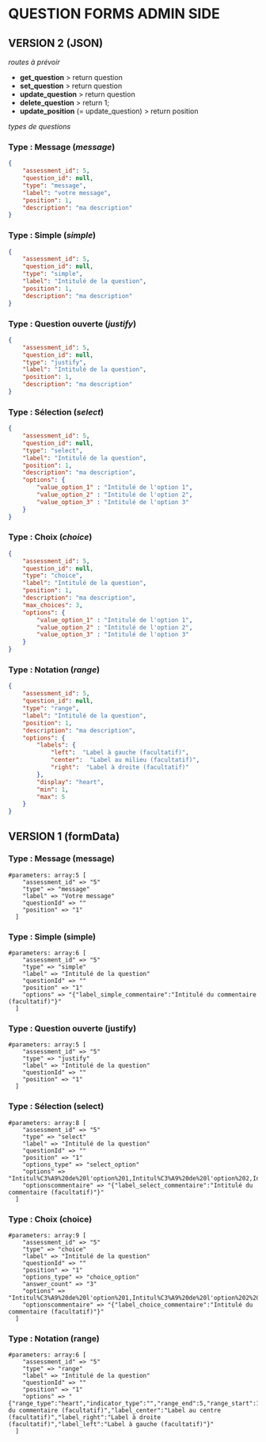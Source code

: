 # QUESTION FORMS ADMIN SIDE
## VERSION 2 (JSON)
_routes à prévoir_

- __get_question__ > return question
- __set_question__ > return question
- __update_question__ > return question
- __delete_question__ > return 1;
- __update_position__ (= update_question) > return position

_types de questions_
### Type : Message (_message_)

```json
{   
    "assessment_id": 5,  
    "question_id": null, 
    "type": "message",  
    "label": "votre message",
    "position": 1,
    "description": "ma description"
}
```

### Type : Simple (_simple_)

```json
{
    "assessment_id": 5,    
    "question_id": null, 
    "type": "simple",
    "label": "Intitulé de la question",
    "position": 1,
    "description": "ma description"
}
```

### Type : Question ouverte (_justify_)

```json
{
    "assessment_id": 5,    
    "question_id": null, 
    "type": "justify",
    "label": "Intitulé de la question",
    "position": 1,
    "description": "ma description"
}
```

### Type : Sélection (_select_)

```json
{
    "assessment_id": 5,
    "question_id": null,    
    "type": "select",
    "label": "Intitulé de la question",
    "position": 1,
    "description": "ma description",
    "options": {
        "value_option_1" : "Intitulé de l'option 1",
        "value_option_2" : "Intitulé de l'option 2",
        "value_option_3" : "Intitulé de l'option 3"
    }
}
```

### Type : Choix (_choice_)

```json
{
    "assessment_id": 5,    
    "question_id": null, 
    "type": "choice",
    "label": "Intitulé de la question",
    "position": 1,
    "description": "ma description",
    "max_choices": 3,
    "options": {
        "value_option_1" : "Intitulé de l'option 1",
        "value_option_2" : "Intitulé de l'option 2",
        "value_option_3" : "Intitulé de l'option 3"
    }
}
```

### Type : Notation (_range_)

```json
{
    "assessment_id": 5,    
    "question_id": null, 
    "type": "range",
    "label": "Intitulé de la question",
    "position": 1,
    "description": "ma description",
    "options": {
        "labels": {
            "left":  "Label à gauche (facultatif)",
            "center":  "Label au milieu (facultatif)",
            "right":  "Label à droite (facultatif)"
        },
        "display": "heart",
        "min": 1,
        "max": 5
    }
}
```
## VERSION 1 (formData)
### Type : Message (message)

```
#parameters: array:5 [
    "assessment_id" => "5"
    "type" => "message"
    "label" => "Votre message"
    "questionId" => ""
    "position" => "1"
  ]
```

### Type : Simple (simple)

```
#parameters: array:6 [
    "assessment_id" => "5"
    "type" => "simple"
    "label" => "Intitulé de la question"
    "questionId" => ""
    "position" => "1"
    "options" => "{"label_simple_commentaire":"Intitulé du commentaire (facultatif)"}"
  ]
```

### Type : Question ouverte (justify)

```
#parameters: array:5 [
    "assessment_id" => "5"
    "type" => "justify"
    "label" => "Intitulé de la question"
    "questionId" => ""
    "position" => "1"
  ]
```

### Type : Sélection (select)

```
#parameters: array:8 [
    "assessment_id" => "5"
    "type" => "select"
    "label" => "Intitulé de la question"
    "questionId" => ""
    "position" => "1"
    "options_type" => "select_option"
    "options" => "Intitul%C3%A9%20de%20l'option%201,Intitul%C3%A9%20de%20l'option%202,Intitul%C3%A9%20de%20l'option%203"
    "optionscommentaire" => "{"label_select_commentaire":"Intitulé du commentaire (facultatif)"}"
  ]
```

### Type : Choix (choice)

```
#parameters: array:9 [
    "assessment_id" => "5"
    "type" => "choice"
    "label" => "Intitulé de la question"
    "questionId" => ""
    "position" => "1"
    "options_type" => "choice_option"
    "answer_count" => "3"
    "options" => "Intitul%C3%A9%20de%20l'option%201,Intitul%C3%A9%20de%20l'option%202%20,Intitul%C3%A9%20de%20l'option%203%20"
    "optionscommentaire" => "{"label_choice_commentaire":"Intitulé du commentaire (facultatif)"}"
  ]
```

### Type : Notation (range)

```
#parameters: array:6 [
    "assessment_id" => "5"
    "type" => "range"
    "label" => "Intitulé de la question"
    "questionId" => ""
    "position" => "1"
    "options" => "{"range_type":"heart","indicator_type":"","range_end":5,"range_start":1,"label_range_commentaire":"Intitulé du commentaire (facultatif)","label_center":"Label au centre (facultatif)","label_right":"Label à droite (facultatif)","label_left":"Label à gauche (facultatif)"}"
  ]
```
